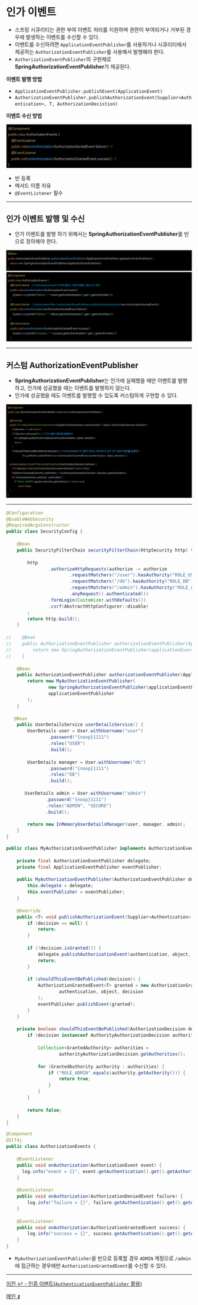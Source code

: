 # 인가 이벤트

- 스프링 시큐리티는 권한 부여 이벤트 처리를 지원하며 권한이 부여되거나 거부된 경우에 발생하는 이벤트를 수신할 수 있다.
- 이벤트를 수신하려면 `ApplicationEventPublisher`를 사용하거나 시큐리티에서 제공하는 `AuthorizationEventPublisher`를 사용해서 발행해야 한다.
- `AuthorizationEventPublisher`의 구현체로 **SpringAuthorizationEventPublisher**가 제공된다.

**이벤트 발행 방법**
- `ApplicationEventPublisher.publishEvent(ApplicationEvent)`
- `AuthorizationEventPublisher.publishAuthorizationEvent(Supplier<Authentication>, T, AuthorizationDecistion)`

**이벤트 수신 방법**

![img_7.png](image/img_7.png)

- 빈 등록
- 메서드 이름 자유
- `@EventListener` 필수

---

## 인가 이벤트 발행 및 수신

- 인가 이벤트를 발행 하기 위해서는 **SpringAuthorizationEventPublisher**를 빈으로 정의해야 한다.

![img_8.png](image/img_8.png)

---

## 커스텀 AuthorizationEventPublisher

- **SpringAuthorizationEventPublisher**는 인가에 실패했을 때만 이벤트를 발행하고, 인가에 성공했을 때는 이벤트를 발행하지 않는다.
- 인가에 성공했을 때도 이벤트를 발행할 수 있도록 커스텀하게 구현할 수 있다.

![img_9.png](image/img_9.png)

---

```java
@Configuration
@EnableWebSecurity
@RequiredArgsConstructor
public class SecurityConfig {

    @Bean
    public SecurityFilterChain securityFilterChain(HttpSecurity http) throws Exception {

        http
                .authorizeHttpRequests(authorize -> authorize
                        .requestMatchers("/user").hasAuthority("ROLE_USER")
                        .requestMatchers("/db").hasAuthority("ROLE_DB")
                        .requestMatchers("/admin").hasAuthority("ROLE_ADMIN")
                        .anyRequest().authenticated())
                .formLogin(Customizer.withDefaults())
                .csrf(AbstractHttpConfigurer::disable)
        ;
        return http.build();
    }

//    @Bean
//    public AuthorizationEventPublisher authorizationEventPublisher(ApplicationEventPublisher applicationEventPublisher) {
//        return new SpringAuthorizationEventPublisher(applicationEventPublisher);
//    }

    @Bean
    public AuthorizationEventPublisher authorizationEventPublisher(ApplicationEventPublisher applicationEventPublisher) {
        return new MyAuthorizationEventPublisher(
                new SpringAuthorizationEventPublisher(applicationEventPublisher),
                applicationEventPublisher
        );
    }

   @Bean
    public UserDetailsService userDetailsService() {
        UserDetails user = User.withUsername("user")
                .password("{noop}1111")
                .roles("USER")
                .build();

        UserDetails manager = User.withUsername("db")
                .password("{noop}1111")
                .roles("DB")
                .build();

       UserDetails admin = User.withUsername("admin")
               .password("{noop}1111")
               .roles("ADMIN", "SECURE")
               .build();

        return new InMemoryUserDetailsManager(user, manager, admin);
    }
}
```
```java
public class MyAuthorizationEventPublisher implements AuthorizationEventPublisher {

    private final AuthorizationEventPublisher delegate;
    private final ApplicationEventPublisher eventPublisher;

    public MyAuthorizationEventPublisher(AuthorizationEventPublisher delegate, ApplicationEventPublisher eventPublisher) {
        this.delegate = delegate;
        this.eventPublisher = eventPublisher;
    }

    @Override
    public <T> void publishAuthorizationEvent(Supplier<Authentication> authentication, T object, AuthorizationDecision decision) {
        if (decision == null) {
            return;
        }

        if (!decision.isGranted()) {
            delegate.publishAuthorizationEvent(authentication, object, decision);
            return;
        }

        if (shouldThisEventBePublished(decision)) {
            AuthorizationGrantedEvent<T> granted = new AuthorizationGrantedEvent<>(
                    authentication, object, decision
            );
            eventPublisher.publishEvent(granted);
        }
    }

    private boolean shouldThisEventBePublished(AuthorizationDecision decision) {
        if (decision instanceof AuthorityAuthorizationDecision authorityAuthorizationDecision) {

            Collection<GrantedAuthority> authorities =
                    authorityAuthorizationDecision.getAuthorities();

            for (GrantedAuthority authority : authorities) {
                if ("ROLE_ADMIN".equals(authority.getAuthority())) {
                    return true;
                }
            }
        }

        return false;
    }
}
```
```java
@Component
@Slf4j
public class AuthorizationEvents {

    @EventListener
    public void onAuthorization(AuthorizationEvent event) {
      log.info("event = {}", event.getAuthentication().get().getAuthorities());
    }

    @EventListener
    public void onAuthorization(AuthorizationDeniedEvent failure) {
        log.info("failure = {}", failure.getAuthentication().get().getAuthorities());
    }

    @EventListener
    public void onAuthorization(AuthorizationGrantedEvent success) {
        log.info("success = {}", success.getAuthentication().get().getAuthorities());
    }
}
```

- `MyAuthorizationEventPublisher`을 빈으로 등록할 경우 `ADMIN` 계정으로 `/admin`에 접근하는 경우에만 `AuthorizationGrantedEvent`를 수신할 수 있다.

---

[이전 ↩️ - 인증 이벤트(`AuthenticationEventPublisher` 활용)](https://github.com/genesis12345678/TIL/blob/main/Spring/security/Event/AuthenticationEventPublisher.md)

[메인 ⏫](https://github.com/genesis12345678/TIL/blob/main/Spring/security/main.md)